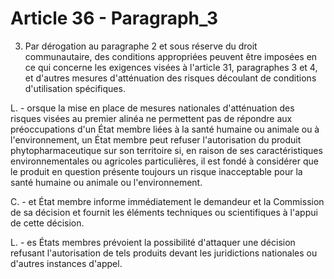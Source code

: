 # Article 36 - Paragraph_3

3. Par dérogation au paragraphe 2 et sous réserve du droit communautaire, des conditions appropriées peuvent être imposées en ce qui concerne les exigences visées à l'article 31, paragraphes 3 et 4, et d'autres mesures d'atténuation des risques découlant de conditions d'utilisation spécifiques.

L. - orsque la mise en place de mesures nationales d'atténuation des risques visées au premier alinéa ne permettent pas de répondre aux préoccupations d'un État membre liées à la santé humaine ou animale ou à l'environnement, un État membre peut refuser l'autorisation du produit phytopharmaceutique sur son territoire si, en raison de ses caractéristiques environnementales ou agricoles particulières, il est fondé à considérer que le produit en question présente toujours un risque inacceptable pour la santé humaine ou animale ou l'environnement.

C. - et État membre informe immédiatement le demandeur et la Commission de sa décision et fournit les éléments techniques ou scientifiques à l'appui de cette décision.

L. - es États membres prévoient la possibilité d'attaquer une décision refusant l'autorisation de tels produits devant les juridictions nationales ou d'autres instances d'appel.
